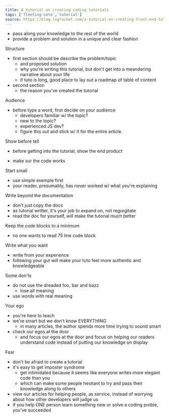 ```yaml
---
title: A tutorial on creating coding tutorials
tags: ['fleeting-note','tutorial']
source: https://blog.logrocket.com/a-tutorial-on-creating-front-end-tutorials-2b13d8e94df9/
---
```


- pass along your knowledge to the rest of the world
- provide a problem and solution in a unique and clear fashion


Structure 
- first section should be describe the problem/topic
	- and proposed solution
	- why you're writing this tutorial, but don't get into a meandering narrative about your life
	- if tuto is long, good place to lay out a roadmap of table of content
- second section
	- the reason you've created the tutorial

Audience
- before type a word, first decide on your audience
	- developers familiar w/ the topic?
	- new to the topic?
	- experienced JS dev?
	- figure this out and stick w/ it for the entire article.

Show before tell
- before getting into the tutorial, show the end product

- make sur the code works


Start small
- use simple exemple first
- your reader, presumably, has never worked w/ what you're explaining

Write beyond the documentation
- don't just copy the docs
- as tutorial writter, it's your job to expand on, not regurgitate
- read the doc for yourself, will make the tutorial much better

Keep the code blocks to a minimum
- no one wants to read 75 line code block

Write what you want
- write from your experience
- following your gut will make your tuto feel more authentic and knowledgeable

Some don'ts 
- do not use the dreaded foo, bar and bazz
	- lose all meaning
- use words with real meaning

Your ego
- you're here to teach
- we're smart but we don't know EVERYTHING
	- in many articles, the author spends more time trying to sound smart
- check our egos at the door
	- and focus our egos at the door and focus on helping our readers understand code instead of putting our knowledge on display

Fear
- don't be afraid to create a tutorial
- it's easy to get imposter syndrome 
	- get intimidated because it seems like everyone writes more elegant code than you
	- which can make some people hesitant to try and pass their knowledge along to others
- view our articles for helping people, as service, instead of worrying about how other developers will judge us
- if you help ONE person learn something new or solve a coding proble, you've succeeded